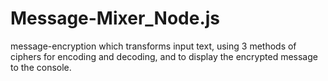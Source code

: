 # Message-Mixer_Node.js
 message-encryption  which transforms input text, using 3 methods of ciphers for encoding and decoding, and to display the encrypted message to the console.
